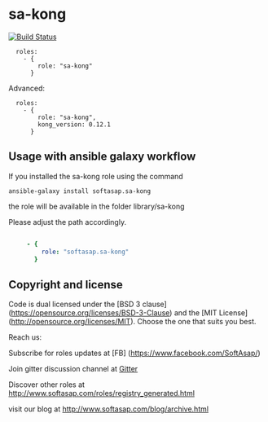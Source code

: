 sa-kong
=======

[![Build Status](https://travis-ci.org/softasap/sa-kong.svg?branch=master)](https://travis-ci.org/softasap/sa-kong)


```
  roles:
    - {
        role: "sa-kong"
      }
```

Advanced:

```
  roles:
    - {
        role: "sa-kong",
        kong_version: 0.12.1
      }
```



Usage with ansible galaxy workflow
----------------------------------

If you installed the sa-kong  role using the command


`
   ansible-galaxy install softasap.sa-kong
`

the role will be available in the folder library/sa-kong

Please adjust the path accordingly.

```YAML

     - {
         role: "softasap.sa-kong"
       }

```



Copyright and license
---------------------

Code is dual licensed under the [BSD 3 clause] (https://opensource.org/licenses/BSD-3-Clause) and the [MIT License] (http://opensource.org/licenses/MIT). Choose the one that suits you best.

Reach us:

Subscribe for roles updates at [FB] (https://www.facebook.com/SoftAsap/)

Join gitter discussion channel at [Gitter](https://gitter.im/softasap)

Discover other roles at  http://www.softasap.com/roles/registry_generated.html

visit our blog at http://www.softasap.com/blog/archive.html
